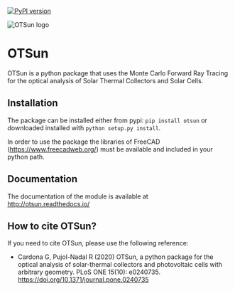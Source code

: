 [![PyPI version](https://badge.fury.io/py/OTSun.svg)](https://badge.fury.io/py/OTSun)

![OTSun logo](logo_OTSun.png)

# OTSun

OTSun is a python package that uses the Monte Carlo Forward Ray Tracing for the optical analysis of Solar Thermal Collectors and Solar Cells. 

## Installation

The package can be installed either from pypi:
`pip install otsun` or downloaded installed with `python setup.py install`.

In order to use the package the libraries of FreeCAD (https://www.freecadweb.org/) must be available and included in your python path.

## Documentation

The documentation of the module is available at http://otsun.readthedocs.io/

## How to cite OTSun?

If you need to cite OTSun, please use the following reference:

* Cardona G, Pujol-Nadal R (2020) OTSun, a python package for the optical analysis of solar-thermal collectors and photovoltaic cells with arbitrary geometry. PLoS ONE 15(10): e0240735. https://doi.org/10.1371/journal.pone.0240735
